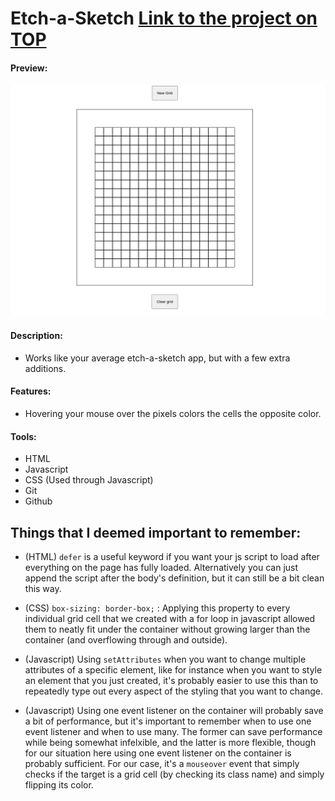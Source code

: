 # Etch-a-Sketch [Link to the project on TOP](https://www.theodinproject.com/lessons/foundations-etch-a-sketch)

#### Preview:

![image](preview.gif "Preview")

#### Description:
* Works like your average etch-a-sketch app, but with a few extra additions.

#### Features:

* Hovering your mouse over the pixels colors the cells the opposite color.

#### Tools:
* HTML
* Javascript
* CSS (Used through Javascript)
* Git
* Github

## Things that I deemed important to remember:

* (HTML) `defer` is a useful keyword if you want your js script to load after everything on the page has fully loaded. Alternatively you can just append the script after the body's definition, but it can still be a bit clean this way.

* (CSS) `box-sizing: border-box;` : Applying this property to every individual grid cell that we created with a for loop in javascript allowed them to neatly fit under the container without growing larger than the container (and overflowing through and outside).

* (Javascript) Using `setAttributes` when you want to change multiple attributes of a specific element, like for instance when you want to style an element that you just created, it's probably easier to use this than to repeatedly type out every aspect of the styling that you want to change.

* (Javascript) Using one event listener on the container will probably save a bit of performance, but it's important to remember when to use one event listener and when to use many. The former can save performance while being somewhat infelxible, and the latter is more flexible, though for our situation here using one event listener on the container is probably sufficient. For our case, it's a `mouseover` event that simply checks if the target is a grid cell (by checking its class name) and simply flipping its color.


